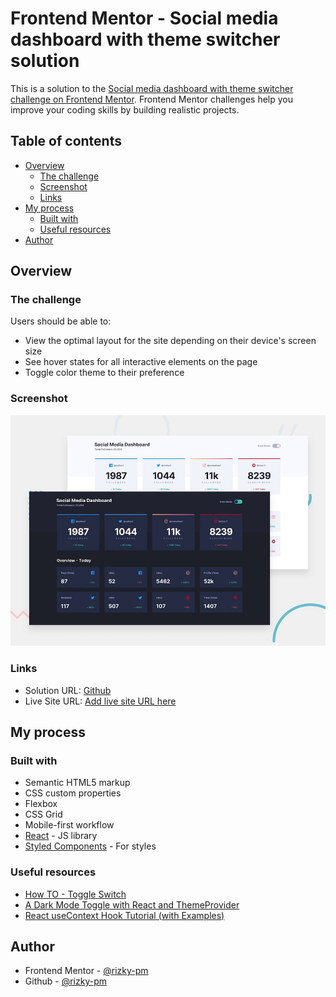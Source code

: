 # Frontend Mentor - Social media dashboard with theme switcher solution

This is a solution to the [Social media dashboard with theme switcher challenge on Frontend Mentor](https://www.frontendmentor.io/challenges/social-media-dashboard-with-theme-switcher-6oY8ozp_H). Frontend Mentor challenges help you improve your coding skills by building realistic projects.

## Table of contents

-   [Overview](#overview)
    -   [The challenge](#the-challenge)
    -   [Screenshot](#screenshot)
    -   [Links](#links)
-   [My process](#my-process)
    -   [Built with](#built-with)
    -   [Useful resources](#useful-resources)
-   [Author](#author)

## Overview

### The challenge

Users should be able to:

-   View the optimal layout for the site depending on their device's screen size
-   See hover states for all interactive elements on the page
-   Toggle color theme to their preference

### Screenshot

![Design Preview](./src/images/design-preview.jpg)

### Links

-   Solution URL: [Github](https://github.com/rizky-pm/social-media-dashboard)
-   Live Site URL: [Add live site URL here](https://rizky-pm.github.io/social-media-dashboard/)

## My process

### Built with

-   Semantic HTML5 markup
-   CSS custom properties
-   Flexbox
-   CSS Grid
-   Mobile-first workflow
-   [React](https://reactjs.org/) - JS library
-   [Styled Components](https://styled-components.com/) - For styles

### Useful resources

-   [How TO - Toggle Switch](https://www.w3schools.com/howto/howto_css_switch.asp)
-   [A Dark Mode Toggle with React and ThemeProvider](https://css-tricks.com/a-dark-mode-toggle-with-react-and-themeprovider/)
-   [React useContext Hook Tutorial (with Examples)](https://daveceddia.com/usecontext-hook/)

## Author

-   Frontend Mentor - [@rizky-pm](https://www.frontendmentor.io/profile/rizky-pm)
-   Github - [@rizky-pm](https://github.com/rizky-pm)

